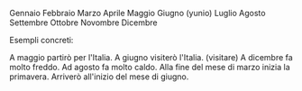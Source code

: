 Gennaio
Febbraio
Marzo
Aprile
Maggio
Giugno (yunio)
Luglio
Agosto
Settembre
Ottobre
Novombre
Dicembre 

Esempli  concreti:

A maggio partirò per l'Italia.
A giugno visiterò l'Italia. (visitare)
A dicembre fa molto freddo.
Ad agosto fa molto caldo.
Alla fine del mese di marzo inizia la primavera.
Arriverò all'inizio del mese di giugno.

